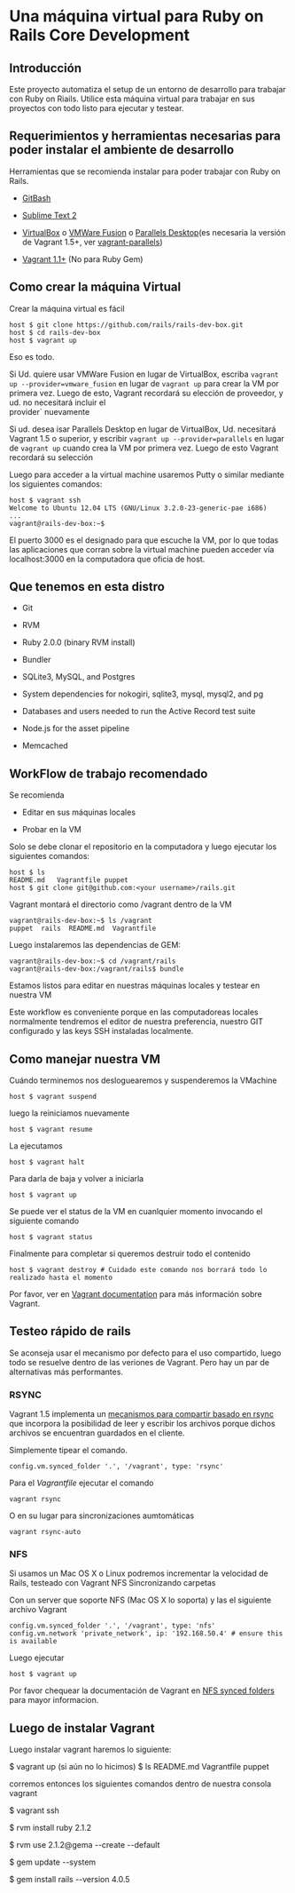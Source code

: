 # Una máquina virtual para Ruby on Rails Core Development

## Introducción

Este proyecto automatiza el setup de un entorno de desarrollo para trabajar con Ruby on Riails. Utilice esta máquina virtual para trabajar en sus proyectos con todo listo para ejecutar y testear.

## Requerimientos y herramientas necesarias para poder instalar el ambiente de desarrollo

Herramientas que se recomienda instalar para poder trabajar con Ruby on Rails.

* [GitBash](http://git-scm.com/downloads)
* [Sublime Text 2](http://www.sublimetext.com/2)
* [VirtualBox](https://www.virtualbox.org) o [VMWare Fusion](http://www.vmware.com/products/fusion) o [Parallels Desktop](http://www.parallels.com/products/desktop/)(es necesaria la versión de Vagrant 1.5+, ver [vagrant-parallels](http://parallels.github.io/vagrant-parallels/docs/installation/index.html))

* [Vagrant 1.1+](http://vagrantup.com) (No para Ruby Gem)

## Como crear la máquina Virtual

Crear la máquina virtual es fácil

    host $ git clone https://github.com/rails/rails-dev-box.git
    host $ cd rails-dev-box
    host $ vagrant up

Eso es todo.

Si Ud. quiere usar VMWare Fusion en lugar de VirtualBox, escriba `vagrant up --provider=vmware_fusion` en lugar de `vagrant up` para crear la VM por primera vez. Luego de esto, Vagrant recordará su elección de proveedor, y ud. no necesitará incluir el  
provider` nuevamente

Si ud. desea isar Parallels Desktop en lugar de VirtualBox, Ud. necesitará Vagrant 1.5 o superior, y escribir `vagrant up --provider=parallels` en lugar de `vagrant up` cuando crea la VM por primera vez. Luego de esto Vagrant recordará su selección

Luego para acceder a la virtual machine usaremos Putty o similar mediante los siguientes comandos:

    host $ vagrant ssh
    Welcome to Ubuntu 12.04 LTS (GNU/Linux 3.2.0-23-generic-pae i686)
    ...
    vagrant@rails-dev-box:~$

El puerto 3000 es el designado para que escuche la VM, por lo que todas las aplicaciones que corran sobre la virtual machine pueden acceder vía localhost:3000 en la computadora que oficia de host.


## Que tenemos en esta distro

* Git

* RVM

* Ruby 2.0.0 (binary RVM install)

* Bundler

* SQLite3, MySQL, and Postgres

* System dependencies for nokogiri, sqlite3, mysql, mysql2, and pg

* Databases and users needed to run the Active Record test suite

* Node.js for the asset pipeline

* Memcached

## WorkFlow de trabajo recomendado

Se recomienda

* Editar en sus máquinas locales

* Probar en la VM

Solo se debe clonar el repositorio en la computadora y luego ejecutar los siguientes comandos:

    host $ ls
    README.md   Vagrantfile puppet
    host $ git clone git@github.com:<your username>/rails.git

Vagrant montará el directorio como /vagrant dentro de la VM


    vagrant@rails-dev-box:~$ ls /vagrant
    puppet  rails  README.md  Vagrantfile

Luego instalaremos las dependencias de GEM:

    vagrant@rails-dev-box:~$ cd /vagrant/rails
    vagrant@rails-dev-box:/vagrant/rails$ bundle

Estamos listos para editar en nuestras máquinas locales y testear en nuestra VM

Este workflow es conveniente porque en las computadoreas locales normalmente tendremos el editor de nuestra preferencia, nuestro GIT configurado y las keys SSH instaladas localmente.

## Como manejar nuestra VM

Cuándo terminemos nos desloguearemos y suspenderemos la VMachine

    host $ vagrant suspend

luego la reiniciamos nuevamente

    host $ vagrant resume

La ejecutamos

    host $ vagrant halt

Para darla de baja y volver a iniciarla

    host $ vagrant up

Se puede ver el status de la VM en cuanlquier momento invocando el siguiente comando

    host $ vagrant status

Finalmente para completar si queremos destruir todo el contenido

    host $ vagrant destroy # Cuidado este comando nos borrará todo lo realizado hasta el momento

Por favor, ver en [Vagrant documentation](http://docs.vagrantup.com/v2/) para más información sobre Vagrant.

## Testeo rápido de rails

Se aconseja usar el mecanismo por defecto para el uso compartido, luego todo se resuelve dentro de las veriones de Vagrant. Pero hay un par de alternativas más performantes.

### RSYNC

Vagrant 1.5 implementa un [mecanismos para compartir basado en rsync](https://www.vagrantup.com/blog/feature-preview-vagrant-1-5-rsync.html) que incorpora la posibilidad de leer y escribir los archivos porque dichos archivos se encuentran guardados en el cliente.

  Simplemente tipear el comando.

    config.vm.synced_folder '.', '/vagrant', type: 'rsync'

Para el _Vagrantfile_ ejecutar el comando

    vagrant rsync

O en su lugar para sincronizaciones aumtomáticas

    vagrant rsync-auto


### NFS

Si usamos un Mac OS X o Linux podremos incrementar la velocidad de Rails, testeado con Vagrant NFS Sincronizando carpetas

Con un server que soporte NFS (Mac OS X lo soporta) y las el siguiente archivo Vagrant

    config.vm.synced_folder '.', '/vagrant', type: 'nfs'
    config.vm.network 'private_network', ip: '192.168.50.4' # ensure this is available

Luego ejecutar

    host $ vagrant up

Por favor chequear la documentación de Vagrant en [NFS synced folders](http://docs.vagrantup.com/v2/synced-folders/nfs.html) para mayor informacion.


## Luego de instalar Vagrant 


Luego instalar vagrant haremos lo siguiente:

$ vagrant up (si aún no lo hicimos)
$ ls
README.md   Vagrantfile puppet

corremos entonces los siguientes comandos dentro de nuestra consola vagrant

$ vagrant ssh

$ rvm install ruby 2.1.2

$ rvm use 2.1.2@gema --create --default

$ gem update --system 

$ gem install rails --version 4.0.5
